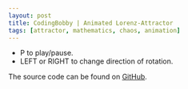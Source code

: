 ```yaml
---
layout: post
title: CodingBobby | Animated Lorenz-Attractor
tags: [attractor, mathematics, chaos, animation]
---
```

- P to play/pause.
- LEFT or RIGHT to change direction of rotation.

<div id='animation' class='p5-canvas'></div>

The source code can be found on [GitHub](https://github.com/CodingBobby/codingbobby.github.io/blob/master/assets/attractor.js).

<script src="https://cdnjs.cloudflare.com/ajax/libs/p5.js/0.7.2/p5.min.js"></script>
<script src="https://cdnjs.cloudflare.com/ajax/libs/p5.js/0.7.2/addons/p5.dom.min.js"></script>

<script src="/assets/attractor.js"></script>

